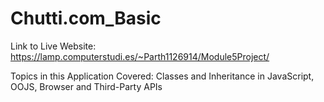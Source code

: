 # Chutti.com_Basic
Link to Live Website: https://lamp.computerstudi.es/~Parth1126914/Module5Project/

Topics in this Application Covered: Classes and Inheritance in JavaScript, OOJS, Browser and Third-Party APIs 
